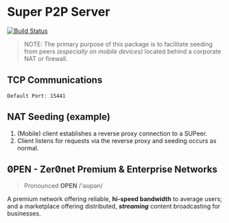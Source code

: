 # Super P2P Server

[![Build Status](https://travis-ci.org/d14na/supeer.svg?branch=master)](https://travis-ci.org/d14na/supeer)

> NOTE: The primary purpose of this package is to facilitate seeding from peers *(especially on mobile devices)* located behind a corporate NAT or firewall.

## TCP Communications

    Default Port: 15441

## NAT Seeding (example)

1. (Mobile) client establishes a reverse proxy connection to a SUPeer.
2. Client listens for requests via the reverse proxy and seeding occurs as normal.

## 0̸PEN - Zer0̸net Premium & Enterprise Networks

> Pronounced  **OPEN** /'əʊpən/

A premium network offering reliable, **hi-speed bandwidth** to average users; and a marketplace offering distributed, ***streaming*** content broadcasting for businesses.
